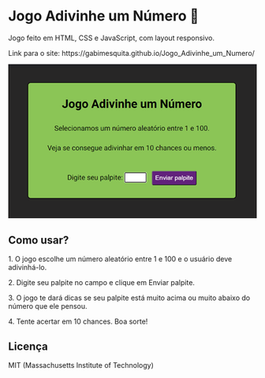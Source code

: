 # Jogo Adivinhe um Número 💯


<p>Jogo feito em HTML, CSS e JavaScript, com layout responsivo.</p>


<p>Link para o site: https://gabimesquita.github.io/Jogo_Adivinhe_um_Numero/</p>


<img src="adivinhe_um_numero.png">
 
 
<h2>Como usar?</h2>

<p>1. O jogo escolhe um número aleatório entre 1 e 100 e o usuário deve adivinhá-lo.</p>

<p>2. Digite seu palpite no campo e clique em Enviar palpite.</p>

<p>3. O jogo te dará dicas se seu palpite está muito acima ou muito abaixo do número que ele pensou.</p>

<p>4. Tente acertar em 10 chances. Boa sorte!</p>

<h2>Licença</h2>

<p>MIT (Massachusetts Institute of Technology)</p>
